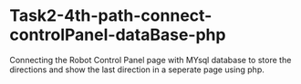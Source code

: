 # Task2-4th-path-connect-controlPanel-dataBase-php
 Connecting the Robot Control Panel page with MYsql database to store the directions and show the last direction in a seperate page using php. 
